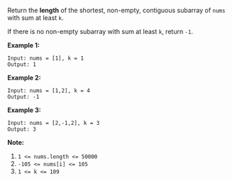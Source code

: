 Return the **length** of the shortest, non-empty, contiguous subarray of
`nums` with sum at least `k`.

If there is no non-empty subarray with sum at least `k`, return `-1`.



**Example 1:**

    
    
    Input: nums = [1], k = 1
    Output: 1
    

**Example 2:**

    
    
    Input: nums = [1,2], k = 4
    Output: -1
    

**Example 3:**

    
    
    Input: nums = [2,-1,2], k = 3
    Output: 3
    



**Note:**

  1. `1 <= nums.length <= 50000`
  2. `-105 <= nums[i] <= 105`
  3. `1 <= k <= 109`

